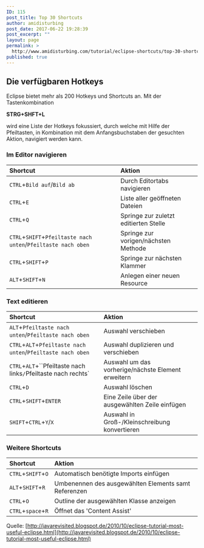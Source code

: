 ```yaml
---
ID: 115
post_title: Top 30 Shortcuts
author: amidisturbing
post_date: 2017-06-22 19:28:39
post_excerpt: ""
layout: page
permalink: >
  http://www.amidisturbing.com/tutorial/eclipse-shortcuts/top-30-shortcuts/
published: true
---
```



## Die verfügbaren Hotkeys
Eclipse bietet mehr als 200 Hotkeys und Shortcuts an.
Mit der Tastenkombination

**STRG+SHFT+L**

wird eine Liste der Hotkeys fokussiert, durch welche mit Hilfe der Pfeiltasten, in Kombination mit dem Anfangsbuchstaben der gesuchten Aktion, navigiert werden kann.

### Im Editor navigieren

|Shortcut       | Aktion        |
|:------------- |:-------------|
| `CTRL`+`Bild auf`/`Bild ab`  | Durch Editortabs navigieren |
| `CTRL`+`E`| Liste aller geöffneten Dateien |
| `CTRL`+`Q` | Springe zur zuletzt editierten Stelle |
| `CTRL`+`SHIFT`+`Pfeiltaste nach unten`/`Pfeiltaste nach oben` | Springe zur vorigen/nächsten Methode |
| `CTRL`+`SHIFT`+`P`| Springe zur nächsten Klammer |
| `ALT`+`SHIFT`+`N` | Anlegen einer neuen Resource |

### Text editieren

|Shortcut       | Aktion        |
|:------------- |:-------------|
| `ALT`+`Pfeiltaste nach unten`/`Pfeiltaste nach oben` | Auswahl verschieben |
| `CTRL`+`ALT`+`Pfeiltaste nach unten`/`Pfeiltaste nach oben` | Auswahl duplizieren und verschieben |
| `CTRL`+`ALT`+``Pfeiltaste nach links`/`Pfeiltaste nach rechts` | Auswahl um das vorherige/nächste Element erweitern |
|`CTRL`+`D`| Auswahl löschen |
| `CTRL`+`SHIFT`+`ENTER` | Eine Zeile über der ausgewählten Zeile einfügen |
|`SHIFT`+`CTRL`+`Y`/`X`| Auswahl in Groß-/Kleinschreibung konvertieren |


### Weitere Shortcuts

|Shortcut       | Aktion        |
|:------------- |:-------------|
| `CTRL`+`SHIFT`+`O` | Automatisch benötigte Imports einfügen |
| `ALT`+`SHIFT`+`R`| Umbenennen des ausgewählten Elements samt Referenzen|
| `CTRL`+`O` | Outline der ausgewählten Klasse anzeigen |
| `CTRL`+`space`+`R`| Öffnet das 'Content Assist'|

Quelle: [http://javarevisited.blogspot.de/2010/10/eclipse-tutorial-most-useful-eclipse.html](http://javarevisited.blogspot.de/2010/10/eclipse-tutorial-most-useful-eclipse.html)